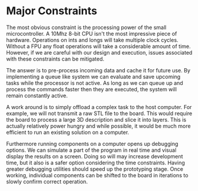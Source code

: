 Major Constraints
=================

The most obvious constraint is the processing power of the small microcontroller. A 10Mhz 8-bit CPU isn't the most impressive piece of hardware. Operations on ints and longs will take multiple clock cycles. Without a FPU any float operations will take a considerable amount of time. However, if we are careful with our design and execution, issues associated with these constraints can be mitigated.

The answer is to pre-process incoming data and cache it for future use. By implementing a queue like system we can evaluate and save upcoming tasks while the processor is not active. As long as we can queue up and process the commands faster then they are executed, the system will remain constantly active.

A work around is to simply offload a complex task to the host computer. For example, we will not transmit a raw STL file to the board. This would require the board to process a large 3D description and slice it into layers. This is actually relatively power hungry and while possible, it would be much more efficient to run an existing solution on a computer.

Furthermore running components on a computer opens up debugging options. We can simulate a part of the program in real time and visual display the results on a screen. Doing so will may increase development time, but it also is a safer option considering the time constraints. Having greater debugging utilities should speed up the prototyping stage. Once working, individual components can be shifted to the board in iterations to slowly confirm correct operation.
